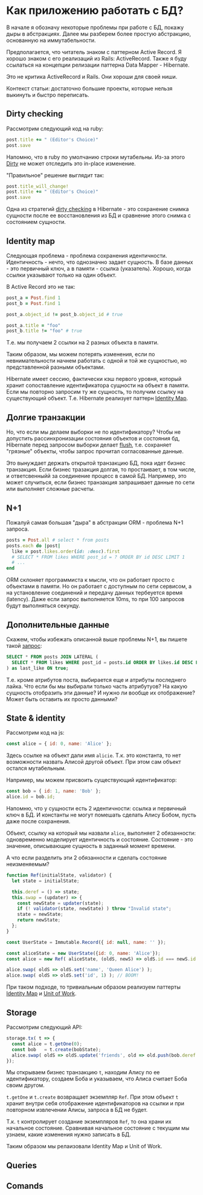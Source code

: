 # Как приложению работать с БД?

В начале я обозначу некоторые проблемы при работе с БД, покажу дыры в абстракциях.
Далее мы разберем более простую абстракцию, основанную на иммутабельности.

Предполагается, что читатель знаком с паттерном Active Record.
Я хорошо знаком с его реализаций из Rails: ActiveRecord.
Также я буду ссылаться на концепции релизации паттерна Data Mapper - Hibernate.

Это не критика ActiveRecord и Rails. Они хороши для своей ниши.

Контекст статьи: достаточно большие проекты, которые нельзя выкинуть и быстро переписать.

## Dirty checking

Рассмотрим следующий код на ruby:

```ruby
post.title += " (Editor's Choice)"
post.save
```
Напомню, что в ruby по умолчанию строки мутабельны.
Из-за этого [Dirty](https://api.rubyonrails.org/classes/ActiveModel/Dirty.html)
не может отследить это in-place изменение.

"Правильное" решение выглядит так:

```ruby
post.title_will_change!
post.title += " (Editor's Choice)"
post.save
```

Одна из стратегий
[dirty checking](https://vladmihalcea.com/the-anatomy-of-hibernate-dirty-checking/)
в Hibernate - это сохранение снимка сущности после ее восстановления из БД
и сравнение этого снимка с состоянием сущности.

## Identity map

Следующая проблема - проблема сохранения идентичности.
Идентичность - нечто, что однозначно задает сущность.
В базе данных - это первичный ключ, а в памяти - ссылка (указатель).
Хорошо, когда ссылки указывают только на один объект.

В Active Record это не так:

```ruby
post_a = Post.find 1
post_b = Post.find 1

post_a.object_id != post_b.object_id # true

post_a.title = "foo"
post_b.title != "foo" # true
```

Т.е. мы получаем 2 ссылки на 2 разных объекта в памяти.

Таким образом, мы можем потерять  изменения,
если по невнимательности начнем работать с одной и той же сущностью,
но представленной разными объектами.

Hibernate имеет сессию, фактически кэш первого уровня, который хранит сопоставление идентификатора сущности
на объект в памяти. Если мы повторно запросим ту же сущность, то получим ссылку на существующий объект.
Т.е. Hibernate реализует паттерн [Identity Map](https://martinfowler.com/eaaCatalog/identityMap.html).

## Долгие транзакции

Но, что если мы делаем выборки не по идентификатору?
Чтобы не допустить рассинхронизации состояния объектов и состояния бд,
Hibernate перед запросом выборки делает
[flush](https://docs.jboss.org/hibernate/stable/core.old/reference/en/html/objectstate-flushing.html),
т.е. сохраняет "грязные" объекты, чтобы запрос прочитал согласованные данные.

Это вынуждает держать открытой транзакцию БД, пока идет бизнес транзакция.
Если бизнес тразакция долгая, то простаивает, в том числе, и ответсвенныйй за соединение процесс в самой БД.
Например, это может случиться, если бизнес транзакция запрашивает данные по сети или выполняет сложные расчеты.

## N+1

Пожалуй самая большая "дыра" в абстракции ORM - проблема N+1 запроса.

```ruby
posts = Post.all # select * from posts
posts.each do |post|
  like = post.likes.order(id: :desc).first
  # SELECT * FROM likes WHERE post_id = ? ORDER BY id DESC LIMIT 1
  # ...
end
```

ORM склоняет программиста к мысли, что он работает просто с объектами в памяти.
Но он работает с доступным по сети сервисом, а на установление соединений и передачу данных
тербеуется время (latency). Даже если запрос выполняется 10ms, то при 100 запросов будут выполняться секунду.

## Дополнительные данные

Скажем, чтобы избежать описанной выше проблемы N+1, вы пишете такой
[запрос](https://www.db-fiddle.com/f/6m5FACAHWCeRSmKrTXriVH/2):

```sql
SELECT * FROM posts JOIN LATERAL (
  SELECT * FROM likes WHERE post_id = posts.id ORDER BY likes.id DESC LIMIT 1
) as last_like ON true;
```

Т.е. кроме атрибутов поста, выбирается еще и атрибуты последнего лайка.
Что если бы мы выбирали только часть атрибутуов?
На какую сущность отобразить эти данные?
И нужно ли вообще их отображение? Может быть оставить их просто данными?

## State & identity

Рассмотрим код на js:

```js
const alice = { id: 0, name: 'Alice' };
```

Здесь ссылке на объект дали имя `alicie`.
Т.к. это константа, то нет возможности назвать Алисой другой объект.
При этом сам объект остался мутабельным.

Например, мы можем присвоить существующий идентификатор:

```js
const bob = { id: 1, name: 'Bob' };
alice.id = bob.id;
```

Напомню, что у сущности есть 2 идентичности: ссылка и первичный ключ в БД.
И константы не могут помешать сделать Алису Бобом, пусть даже после сохранения.

Объект, ссылку на который мы назвали `alice`, выполняет 2 обязанности:
одновременно моделирует идентичность и состояние.
Cостояние - это значение, описывающие сущность в заданный момент времени.

А что если разделить эти 2 обязанности и сделать состояние неизменяемым?

```js
function Ref(initialState, validator) {
  let state = initialState;

  this.deref = () => state;
  this.swap = (updater) => {
    const newState = updater(state);
    if (! validator(state, newState) ) throw "Invalid state";
    state = newState;
    return newState;
  };
}

const UserState = Immutable.Record({ id: null, name: '' });

const aliceState = new UserState({id: 0, name: 'Alice'});
const alice = new Ref( aliceState, (oldS, newS) => oldS.id === newS.id );

alice.swap( oldS => oldS.set('name', 'Queen Alice') );
alice.swap( oldS => oldS.set('id', 1) ); // BOOM!
```

При таком подходе, то тривиальным образом реализуем паттерты
[Identity Map](https://martinfowler.com/eaaCatalog/identityMap.html)
и
[Unit of Work](https://martinfowler.com/eaaCatalog/unitOfWork.html).

## Storage

Рассмотрим следующий API:

```js
storage.tx( t => {
  const alice = t.getOne(0);
  const bob   = t.create(bobState);
  alice.swap( oldS => oldS.update('friends', old => old.push(bob.deref.id)) );
});
```

Мы открываем бизнес транзакцию `t`, находим Алису по ее идентификатору, создаем Боба и указываем,
что Алиса считает Боба своим другом.

`t.getOne` и `t.create` возвращает экземпляр `Ref`.
При этом объект `t` хранит внутри себя отображение идентификаторов на ссылки
и при повторном извлечении Алисы, запроса в БД не будет.

Т.к. `t` контролирует создание экземпляров `Ref`, то она храни их начальное состояние.
Сравнивая начальное состояние с текущим мы узнаем, какие изменения нужно записать в БД.

Таким образом мы релаизовали Identity Map и Unit of Work.









## Queries

## Comands

